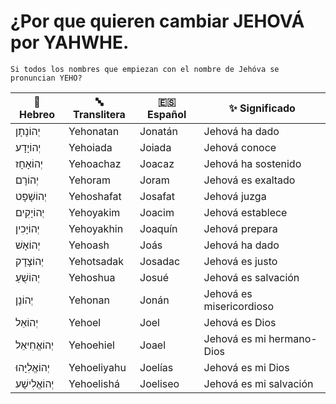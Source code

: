# ¿Por que quieren cambiar JEHOVÁ por YAHWHE.
    Si todos los nombres que empiezan con el nombre de Jehóva se pronuncian YEHO?


| 🕎 Hebreo  | 🔤 Translitera | 🇪🇸 Español | ✨ Significado           |
|-------------------|-------------------|---------------------|-------------------------|
| יְהוֹנָתָן          | Yehonatan         | Jonatán             | Jehová ha dado          |
| יְהוֹיָדָע          | Yehoiada          | Joiada              | Jehová conoce           |
| יְהוֹאָחָז          | Yehoachaz         | Joacaz              | Jehová ha sostenido     |
| יְהוֹרָם            | Yehoram           | Joram               | Jehová es exaltado      |
| יְהוֹשָׁפָט          | Yehoshafat        | Josafat             | Jehová juzga            |
| יְהוֹיָקִים          | Yehoyakim         | Joacim              | Jehová establece        |
| יְהוֹיָכִין          | Yehoyakhin        | Joaquín             | Jehová prepara          |
| יְהוֹאָשׁ            | Yehoash           | Joás                | Jehová ha dado          |
| יְהוֹצָדָק          | Yehotsadak        | Josadac             | Jehová es justo         |
| יְהוֹשֻׁעַ           | Yehoshua          | Josué               | Jehová es salvación     |
| יְהוֹנָן            | Yehonan           | Jonán               | Jehová es misericordioso|
| יְהוֹאֵל            | Yehoel            | Joel                | Jehová es Dios          |
| יְהוֹאֱחִיאֵל        | Yehoehiel         | Joael               | Jehová es mi hermano-Dios|
| יְהוֹאֱלִיָּהוּ       | Yehoeliyahu       | Joelías             | Jehová es mi Dios       |
| יְהוֹאֱלִישָׁע        | Yehoelishá        | Joeliseo            | Jehová es mi salvación  |
